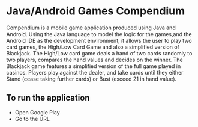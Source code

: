 # Java/Android Games Compendium

Compendium is a mobile game application produced using Java and Android. Using the Java language to model the logic for the
games,and the Android IDE as the development environment, it allows the user to play two card games, the High/Low Card Game
and also a simplified version of Blackjack. The High/Low card game deals a hand of two cards randomly to two players, compares
the hand values and decides on the winner. The Blackjack game features a simplified version of the full game played in casinos.
Players play against the dealer, and take cards until they either Stand (cease taking further cards) or Bust (exceed 21 in 
hand value).

## To run the application
* Open Google Play
* Go to the URL
